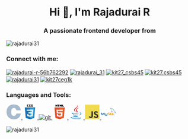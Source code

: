 <h1 align="center">Hi 👋, I'm Rajadurai R</h1>
<h3 align="center">A passionate frontend developer from</h3>

<p align="left"> <img src="https://komarev.com/ghpvc/?username=rajadurai31&label=Profile%20views&color=0e75b6&style=flat" alt="rajadurai31" /> </p>

<h3 align="left">Connect with me:</h3>
<p align="left">
<a href="https://linkedin.com/in/rajadurai-r-56b762292" target="blank"><img align="center" src="https://raw.githubusercontent.com/rahuldkjain/github-profile-readme-generator/master/src/images/icons/Social/linked-in-alt.svg" alt="rajadurai-r-56b762292" height="30" width="40" /></a>
<a href="https://www.codechef.com/users/rajadurai_31" target="blank"><img align="center" src="https://cdn.jsdelivr.net/npm/simple-icons@3.1.0/icons/codechef.svg" alt="rajadurai_31" height="30" width="40" /></a>
<a href="https://www.hackerrank.com/kit27_csbs45" target="blank"><img align="center" src="https://raw.githubusercontent.com/rahuldkjain/github-profile-readme-generator/master/src/images/icons/Social/hackerrank.svg" alt="kit27_csbs45" height="30" width="40" /></a>
<a href="https://codeforces.com/profile/kit27.csbs45" target="blank"><img align="center" src="https://raw.githubusercontent.com/rahuldkjain/github-profile-readme-generator/master/src/images/icons/Social/codeforces.svg" alt="kit27.csbs45" height="30" width="40" /></a>
<a href="https://www.leetcode.com/rajadurai31" target="blank"><img align="center" src="https://raw.githubusercontent.com/rahuldkjain/github-profile-readme-generator/master/src/images/icons/Social/leet-code.svg" alt="rajadurai31" height="30" width="40" /></a>
<a href="https://auth.geeksforgeeks.org/user/kit27ceg1k" target="blank"><img align="center" src="https://raw.githubusercontent.com/rahuldkjain/github-profile-readme-generator/master/src/images/icons/Social/geeks-for-geeks.svg" alt="kit27ceg1k" height="30" width="40" /></a>
</p>

<h3 align="left">Languages and Tools:</h3>
<p align="left"> <a href="https://www.cprogramming.com/" target="_blank" rel="noreferrer"> <img src="https://raw.githubusercontent.com/devicons/devicon/master/icons/c/c-original.svg" alt="c" width="40" height="40"/> </a> <a href="https://www.w3schools.com/css/" target="_blank" rel="noreferrer"> <img src="https://raw.githubusercontent.com/devicons/devicon/master/icons/css3/css3-original-wordmark.svg" alt="css3" width="40" height="40"/> </a> <a href="https://git-scm.com/" target="_blank" rel="noreferrer"> <img src="https://www.vectorlogo.zone/logos/git-scm/git-scm-icon.svg" alt="git" width="40" height="40"/> </a> <a href="https://www.w3.org/html/" target="_blank" rel="noreferrer"> <img src="https://raw.githubusercontent.com/devicons/devicon/master/icons/html5/html5-original-wordmark.svg" alt="html5" width="40" height="40"/> </a> <a href="https://www.java.com" target="_blank" rel="noreferrer"> <img src="https://raw.githubusercontent.com/devicons/devicon/master/icons/java/java-original.svg" alt="java" width="40" height="40"/> </a> <a href="https://developer.mozilla.org/en-US/docs/Web/JavaScript" target="_blank" rel="noreferrer"> <img src="https://raw.githubusercontent.com/devicons/devicon/master/icons/javascript/javascript-original.svg" alt="javascript" width="40" height="40"/> </a> <a href="https://www.mysql.com/" target="_blank" rel="noreferrer"> <img src="https://raw.githubusercontent.com/devicons/devicon/master/icons/mysql/mysql-original-wordmark.svg" alt="mysql" width="40" height="40"/> </a> </p>

<p><img align="center" src="https://github-readme-stats.vercel.app/api/top-langs?username=rajadurai31&show_icons=true&locale=en&layout=compact" alt="rajadurai31" /></p>

